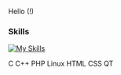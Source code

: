 Hello (!)


### Skills

[![My Skills](https://skillicons.dev/icons?i=c,cpp,qt,php,html,css,linux)](https://skillicons.dev)

C C++ PHP Linux HTML CSS QT


